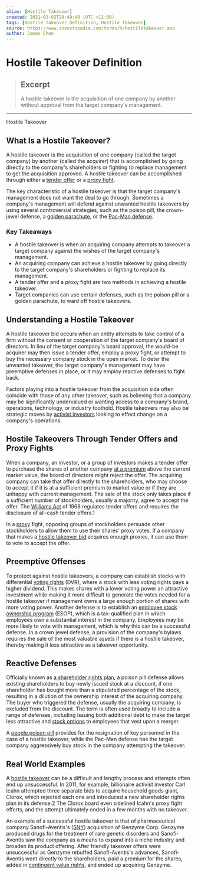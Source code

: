 ```yaml
---
alias: [Hostile Takeover]
created: 2021-03-02T20:49:40 (UTC +11:00)
tags: [Hostile Takeover Definition, Hostile Takeover]
source: https://www.investopedia.com/terms/h/hostiletakeover.asp
author: James Chen
---
```


# Hostile Takeover Definition

> ## Excerpt
> A hostile takeover is the acquisition of one company by another without approval from the target company's management.

---

Hostile Takeover
## What Is a Hostile Takeover?

A hostile takeover is the acquisition of one company (called the target company) by another (called the acquirer) that is accomplished by going directly to the company's shareholders or fighting to replace management to get the acquisition approved. A hostile takeover can be accomplished through either a [tender offer](https://www.investopedia.com/terms/t/tenderoffer.asp) or a [proxy fight](https://www.investopedia.com/terms/p/proxyfight.asp).

The key characteristic of a hostile takeover is that the target company's management does not want the deal to go through. Sometimes a company's management will defend against unwanted hostile takeovers by using several controversial strategies, such as the poison pill, the crown-jewel defense, a [golden parachute](https://www.investopedia.com/terms/g/goldenparachute.asp), or the [Pac-Man defense](https://www.investopedia.com/terms/p/pac-man-defense.asp).

### Key Takeaways

-   A hostile takeover is when an acquiring company attempts to takeover a target company against the wishes of the target company's management.
-   An acquiring company can achieve a hostile takeover by going directly to the target company's shareholders or fighting to replace its management.
-   A tender offer and a proxy fight are two methods in achieving a hostile takeover.
-   Target companies can use certain defenses, such as the poison pill or a golden parachute, to ward off hostile takeovers.

## Understanding a Hostile Takeover

A hostile takeover bid occurs when an entity attempts to take control of a firm without the consent or cooperation of the target company's board of directors. In lieu of the target company's board approval, the would-be acquirer may then issue a tender offer, employ a proxy fight, or attempt to buy the necessary company stock in the open market. To deter the unwanted takeover, the target company's management may have preemptive defenses in place, or it may employ reactive defenses to fight back.

Factors playing into a hostile takeover from the acquisition side often coincide with those of any other takeover, such as believing that a company may be significantly undervalued or wanting access to a company's brand, operations, technology, or industry foothold. Hostile takeovers may also be strategic moves by [activist investors](https://www.investopedia.com/terms/a/activist-investor.asp) looking to effect change on a company's operations.

## Hostile Takeovers Through Tender Offers and Proxy Fights

When a company, an investor, or a group of investors makes a tender offer to purchase the shares of another company [at a premium](https://www.investopedia.com/terms/a/at-a-premium.asp) above the current market value, the board of directors might reject the offer. The acquiring company can take that offer directly to the shareholders, who may choose to accept it if it is at a sufficient premium to market value or if they are unhappy with current management. The sale of the stock only takes place if a sufficient number of stockholders, usually a majority, agree to accept the offer. The [Williams Act](https://www.investopedia.com/terms/w/williamsact.asp) of 1968 regulates tender offers and requires the disclosure of all-cash tender offers.1

In a [proxy](https://www.investopedia.com/terms/p/proxy.asp) fight, opposing groups of stockholders persuade other stockholders to allow them to use their shares' proxy votes. If a company that makes a [hostile takeover bid](https://www.investopedia.com/terms/h/hostile-takeover-bid.asp) acquires enough proxies, it can use them to vote to accept the offer.

## Preemptive Offenses

To protect against hostile takeovers, a company can establish stocks with differential [voting rights](https://www.investopedia.com/terms/v/votingright.asp) (DVR), where a stock with less voting rights pays a higher dividend. This makes shares with a lower voting power an attractive investment while making it more difficult to generate the votes needed for a hostile takeover if management owns a large enough portion of shares with more voting power. Another defense is to establish an [employee stock ownership program](https://www.investopedia.com/terms/e/esop.asp) (ESOP), which is a tax-qualified plan in which employees own a substantial interest in the company. Employees may be more likely to vote with management, which is why this can be a successful defense. In a crown jewel defense, a provision of the company's bylaws requires the sale of the most valuable assets if there is a hostile takeover, thereby making it less attractive as a takeover opportunity.

## Reactive Defenses

Officially known as [a shareholder rights plan](https://www.investopedia.com/ask/answers/042015/why-shareholder-rights-plan-called-poison-pill.asp), a poison pill defense allows existing shareholders to buy newly issued stock at a discount, if one shareholder has bought more than a stipulated percentage of the stock, resulting in a dilution of the ownership interest of the acquiring company. The buyer who triggered the defense, usually the acquiring company, is excluded from the discount. The term is often used broadly to include a range of defenses, including issuing both additional debt to make the target less attractive and [stock options](https://www.investopedia.com/terms/s/stockoption.asp) to employees that vest upon a merger.

A [people poison pill](https://www.investopedia.com/terms/p/peoplepill.asp) provides for the resignation of key personnel in the case of a hostile takeover, while the Pac-Man defense has the target company aggressively buy stock in the company attempting the takeover.

## Real World Examples

A [hostile takeover](https://www.investopedia.com/ask/answers/042815/what-are-some-prominent-examples-hostile-takeovers.asp) can be a difficult and lengthy process and attempts often end up unsuccessful. In 2011, for example, billionaire activist investor Carl Icahn attempted three separate bids to acquire household goods giant, Clorox, which rejected each one and introduced a new shareholder rights plan in its defense.2 The Clorox board even sidelined Icahn's proxy fight efforts, and the attempt ultimately ended in a few months with no takeover.

An example of a successful hostile takeover is that of pharmaceutical company Sanofi-Aventis's ([SNY](https://www.investopedia.com/markets/quote?tvwidgetsymbol=sny)) acquisition of Genzyme Corp. Genzyme produced drugs for the treatment of rare genetic disorders and Sanofi-Aventis saw the company as a means to expand into a niche industry and broaden its product offering. After friendly takeover offers were unsuccessful as Genzyme rebuffed Sanofi-Aventis's advances, Sanofi-Aventis went directly to the shareholders, paid a premium for the shares, added in [contingent value rights](https://www.investopedia.com/terms/c/cvr.asp), and ended up acquiring Genzyme.
